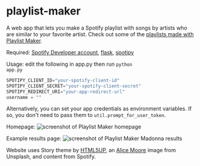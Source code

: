 # playlist-maker
A web app that lets you make a Spotify playlist with songs by artists who are similar to your favorite artist.
Check out some of the <a href="https://open.spotify.com/user/codesue">playlists made with Playlist Maker</a>.

Required: <a href="https://developer.spotify.com/">Spotify Developer account</a>, <a href="http://flask.pocoo.org/">flask</a>, <a href="https://spotipy.readthedocs.io/en/latest/">spotipy</a>

Usage: edit the following in app.py then run <code>python app.py</code>
```python
SPOTIPY_CLIENT_ID="your-spotify-client-id"
SPOTIPY_CLIENT_SECRET="your-spotify-client-secret"
SPOTIPY_REDIRECT_URI="your-app-redirect-url"
username = ""
```
Alternatively, you can set your app credentials as environment variables. If so, you don't need to pass them to <code>util.prompt_for_user_token</code>.

Homepage:
<img src="https://github.com/codesue/playlist-maker/blob/master/screenshots/playlist_maker_index.png" alt="screenshot of Playlist Maker homepage" />

Example results page:
<img src="https://github.com/codesue/playlist-maker/blob/master/screenshots/playlist_maker_madonna.png" alt="screenshot of Playlist Maker Madonna results" />

Website uses Story theme by <a href="https://html5up.net/">HTML5UP</a>, an <a href="https://unsplash.com/@alicemoore?photo=E--AUpYXbjM">Alice Moore</a> image from Unsplash, and content from Spotify. 
